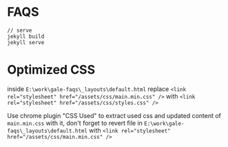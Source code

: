 # FAQS

```
// serve
jekyll build
jekyll serve
```

# Optimized CSS

inside `E:\work\gale-faqs\_layouts\default.html` replace `<link rel="stylesheet" href="/assets/css/main.min.css" />` with `<link rel="stylesheet" href="/assets/css/styles.css" />`

Use chrome plugin "CSS Used" to extract used css and updated content of `main.min.css` with it, don't forget to revert file in `E:\work\gale-faqs\_layouts\default.html` with `<link rel="stylesheet" href="/assets/css/main.min.css" />`
